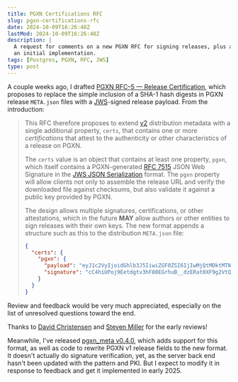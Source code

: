 ```yaml
---
title: PGXN Certifications RFC
slug: pgxn-certifications-rfc
date: 2024-10-09T16:26:48Z
lastMod: 2024-10-09T16:26:48Z
description: |
  A request for comments on a new PGXN RFC for signing releases, plus a link to
  an initial implementation.
tags: [Postgres, PGXN, RFC, JWS]
type: post
---
```


A couple weeks ago, I drafted [PGXN RFC–5 — Release Certification], which
proposes to replace the simple inclusion of a SHA-1 hash digests in PGXN
release `META.json` files with a [JWS]-signed release payload. From the
introduction: 

> This RFC therefore proposes to extend [v2] distribution metadata with a
> single additional property, `certs`, that contains one or more
> *certifications* that attest to the authenticity or other characteristics of
> a release on PGXN.
> 
> The `certs` value is an object that contains at least one property, `pgxn`,
> which itself contains a PGXN-generated [RFC 7515][JWS] JSON Web Signature in
> the [JWS JSON Serialization] format. The `pgxn` property will allow clients
> not only to assemble the release URL and verify the downloaded file against
> checksums, but also validate it against a public key provided by PGXN.
> 
> The design allows multiple signatures, certifications, or other
> attestations, which in the future **MAY** allow authors or other entities to
> sign releases with their own keys. The new format appends a structure such
> as this to the distribution `META.json` file:
> 
> ``` json
> {
>   "certs": {
>     "pgxn": {
>       "payload": "eyJ1c2VyIjoidGhlb3J5IiwiZGF0ZSI6IjIwMjQtMDktMTNUMTc6MzI6NTVaIiwidXJpIjoiZGlzdC9wYWlyLzAuMS43L3BhaXItMC4xLjcuemlwIiwiZGlnZXN0cyI6eyJzaGE1MTIiOiJiMzUzYjVhODJiM2I1NGU5NWY0YTI4NTllN2EyYmQwNjQ4YWJjYjM1YTdjMzYxMmIxMjZjMmM3NTQzOGZjMmY4ZThlZTFmMTllNjFmMzBmYTU0ZDdiYjY0YmNmMjE3ZWQxMjY0NzIyYjQ5N2JjYjYxM2Y4MmQ3ODc1MTUxNWI2NyJ9fQ",
>       "signature": "cC4hiUPoj9Eetdgtv3hF80EGrhuB__dzERat0XF9g2VtQgr9PJbu3XOiZj5RZmh7AAuHIm4Bh-rLIARNPvkSjtQBMHlb1L07Qe7K0GarZRmB_eSN9383LcOLn6_dO--xi12jzDwusC-eOkHWEsqtFZESc6BfI7noOPqvhJ1phCnvWh6IeYI2w9QOYEUipUTI8np6LbgGY9Fs98rqVt5AXLIhWkWywlVmtVrBp0igcN_IoypGlUPQGe77Rw"
>     }
>   }
> }
> ```

Review and feedback would be very much appreciated, especially on the list of
unresolved questions toward the end.

Thanks to [David Christensen] and [Steven Miller] for the early reviews!

Meanwhile, I've released [pgxn_meta v0.4.0], which adds support for this
format, as well as code to rewrite PGXN v1 release fields to the new format.
It doesn't actually do signature verification, yet, as the server back end
hasn't been updated with the pattern and PKI. But I expect to modify it in
response to feedback and get it implemented in early 2025.

  [PGXN RFC–5 — Release Certification]: https://github.com/pgxn/rfcs/pull/5
    "pgxn/rfcs#5 Add RFC for JWS-signing PGXN releases"
  [JWS]: https://www.rfc-editor.org/rfc/rfc7515.html "JSON Web Signature (JWS)"
  [v2]: https://github.com/pgxn/rfcs/pull/3 "pgxn/rfcs#3 PGXN Meta Spec v2"
  [JWS JSON Serialization]: https://www.rfc-editor.org/rfc/rfc7515.html#section-7.2
    "RFC 7515: JWS JSON Serialization"
  [pgxn_meta v0.4.0]: https://crates.io/crates/pgxn_meta/0.4.0
    "crates.io: pgxn_meta crate"
  [David Christensen]: https://www.crunchydata.com/blog/author/david-christensen
  [Steven Miller]: https://github.com/sjmiller609 "GitHub: Steven Miller"
